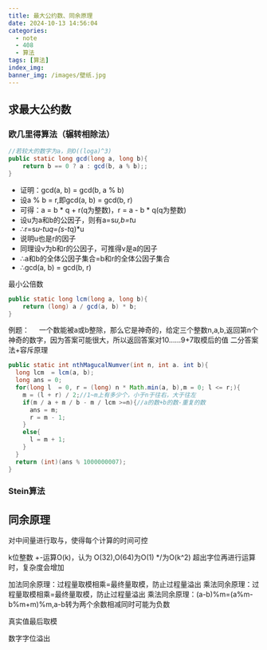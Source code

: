 ```yaml
---
title: 最大公约数、同余原理
date: 2024-10-13 14:56:04
categories:
  - note
  - 408
  - 算法
tags: [算法]
index_img:
banner_img: /images/壁纸.jpg
---
```


## 求最大公约数

### 欧几里得算法（辗转相除法）

```java
//若较大的数字为a，则O((loga)^3)
public static long gcd(long a, long b){
    return b == 0 ? a : gcd(b, a % b);;
}
```

- 证明：gcd(a, b) = gcd(b, a % b)
- 设a % b = r,即gcd(a, b) = gcd(b, r)
- 可得：a = b * q + r(q为整数)，r = a - b * q(q为整数)
- 设u为a和b的公因子，则有a=s*u,b=t*u
- ∴r=s*u-t*u*q=(s-t*q)*u
- 说明u也是r的因子
- 同理设v为b和r的公因子，可推得v是a的因子
- ∴a和b的全体公因子集合=b和r的全体公因子集合
- ∴gcd(a, b) = gcd(b, r)

最小公倍数

```java
public static long lcm(long a, long b){
    return (long) a / gcd(a, b) * b;
}
```

例题：
&nbsp;&nbsp;&nbsp;&nbsp;一个数能被a或b整除，那么它是神奇的，给定三个整数n,a,b,返回第n个神奇的数字，因为答案可能很大，所以返回答案对10……9+7取模后的值
二分答案法+容斥原理

```java
public static int nthMagucalNumver(int n, int a. int b){
  long lcm  = lcm(a, b);
  long ans = 0;
  for(long l  = 0, r = (long) n * Math.min(a, b),m = 0; l <= r;){
    m = (l + r) / 2;//1~m上有多少个，小于n于往右，大于往左
    if(m / a + m / b - m / lcm >=n){//a的数+b的数-重复的数
      ans = m;
      r = m - 1;
    }
    else{
      l = m + 1;
    }
  }
  return (int)(ans % 1000000007);
}
```

### Stein算法

## 同余原理

对中间量进行取与，使得每个计算的时间可控

k位整数 +-运算O(k)，认为 O(32),O(64)为O(1)
*/为O(k^2)
超出字位再进行运算时，复杂度会增加

加法同余原理：过程量取模相乘=最终量取模，防止过程量溢出
乘法同余原理：过程量取模相乘=最终量取模，防止过程量溢出
乘法同余原理：(a-b)%m=(a%m-b%m+m)%m,a-b转为两个余数相减同时可能为负数

真实值最后取模

数字字位溢出
